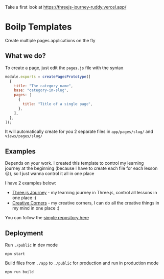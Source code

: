 Take a first look at https://threejs-journey-ruddy.vercel.app/

# Boilp Templates

Create multiple pages applications on the fly

## What we do?

To create a page, just edit the `pages.js` file with the syntax

```js
module.exports = createPagesPrototype([
  {
    title: "The category name",
    base: "category-in-slug",
    pages: [
      {
        title: "Title of a single page",
      },
    ],
  },
]);
```

It will automatically create for you 2 separate files in `app/pages/slug/` and `views/pages/slug/`

## Examples

Depends on your work. I created this template to control my learning journey at the beginning (because I have to create each file for each lesson 😒), so I just wanna control it all in one place

I have 2 examples below:

- [Three.js Journey](https://threejs-journey-ruddy.vercel.app/) - my learning journey in Three.js, control all lessons in one place :)
- [Creative Corners](https://creative-coding-delta.vercel.app/) - my creative corners, I can do all the creative things in my mind in one place :)

You can follow the [simple repository here](https://github.com/vuquangpham/threejs-journey)

## Deployment

Run `./public` in dev mode

```shell
npm start
```

Build files from `./app` to `./public` for production and run in production mode

```shell
npm run build
```
